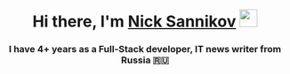 <h1 align="center">Hi there, I'm <a href="/" target="_blank">Nick Sannikov</a> 
<img src="https://github.com/blackcater/blackcater/raw/main/images/Hi.gif" height="32"/></h1>
<h3 align="center">I have 4+ years as a Full-Stack developer, IT news writer from Russia 🇷🇺</h3>

<!---
NickSann/NickSann is a ✨ special ✨ repository because its `README.md` (this file) appears on your GitHub profile.
You can click the Preview link to take a look at your changes.
--->
